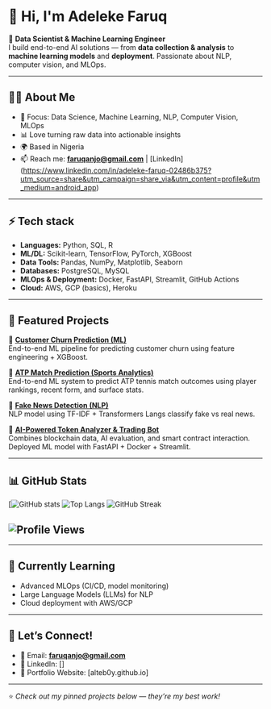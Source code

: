 # 👋 Hi, I'm Adeleke Faruq  

🚀 **Data Scientist & Machine Learning Engineer**  
I build end-to-end AI solutions — from **data collection & analysis** to **machine learning models** and **deployment**. Passionate about NLP, computer vision, and MLOps.  

---

## 🧑‍💻 About Me
- 🎯 Focus: Data Science, Machine Learning, NLP, Computer Vision, MLOps  
- 📊 Love turning raw data into actionable insights  
- 🌍 Based in Nigeria  
- 📫 Reach me: **faruqanjo@gmail.com** | [LinkedIn] (https://www.linkedin.com/in/adeleke-faruq-02486b375?utm_source=share&utm_campaign=share_via&utm_content=profile&utm_medium=android_app)
---

## ⚡ Tech stack
- **Languages:** Python, SQL, R  
- **ML/DL:** Scikit-learn, TensorFlow, PyTorch, XGBoost  
- **Data Tools:** Pandas, NumPy, Matplotlib, Seaborn  
- **Databases:** PostgreSQL, MySQL  
- **MLOps & Deployment:** Docker, FastAPI, Streamlit, GitHub Actions  
- **Cloud:** AWS, GCP (basics), Heroku  

---

## 📌 Featured Projects
🔹 [**Customer Churn Prediction (ML)**](https://colab.research.google.com/drive/1IKj8JWnsgIKKAOWYaAhcJPFp1pymet_p)  
End-to-end ML pipeline for predicting customer churn using feature engineering + XGBoost.  

🔹 [**ATP Match Prediction (Sports Analytics)**](https://colab.research.google.com/drive/1-DwjXNaVlOD-57IDLZctsSkeTqF6ZBUv#scrollTo=eOIlSHhvgC-r)  
End-to-end ML system to predict ATP tennis match outcomes using player rankings, recent form, and surface stats.  

🔹 [**Fake News Detection (NLP)**](https://colab.research.google.com/drive/15qvuI4tB4uvdNWLuli6U7BmYoMfOCTgL)  
NLP model using TF-IDF + Transformers Langs classify fake vs real news.  

🔹 [**AI-Powered Token Analyzer & Trading Bot**](https://colab.research.google.com/drive/1akLvBeareiKBFjZmj-HVXNKOhdk6hMUf#scrollTo=5KgED2rejKub)  
Combines blockchain data, AI evaluation, and smart contract interaction.
Deployed ML model with FastAPI + Docker + Streamlit.  

---

## 📊 GitHub Stats
[![GitHub stats](https://github-readme-stats.vercel.app/api?username=alteb0y&show_icons=true&theme=radical)
![Top Langs](https://github-readme-stats.vercel.app/api/top-langs/?username=alteb0y&layout=compact&theme=radical)
![GitHub Streak](https://streak-stats.demolab.com?user=alteb0y&theme=radical&hide_border=true)

![Profile Views](https://komarev.com/ghpvc/?username=alteb0y&label=Profile%20views&color=ff69b4&style=for-the-badge)
---

---

## 🌱 Currently Learning
- Advanced MLOps (CI/CD, model monitoring)  
- Large Language Models (LLMs) for NLP  
- Cloud deployment with AWS/GCP  

---

## 💬 Let’s Connect!
- 📧 Email: **faruqanjo@gmail.com**  
- 💼 LinkedIn: []  
- 📝 Portfolio Website: [alteb0y.github.io]  

---
⭐️ *Check out my pinned projects below — they’re my best work!*

<!--
**alteb0y/alteb0y** is a ✨ _special_ ✨ repository because its `README.md` (this file) appears on your GitHub profile.

Here are some ideas to get you started:

- 🔭 I’m currently working on ...
- 🌱 I’m currently learning ...
- 👯 I’m looking to collaborate on ...
- 🤔 I’m looking for help with ...
- 💬 Ask me about ...
- 📫 How to reach me: ...
- 😄 Pronouns: ...
- ⚡ Fun fact: ...
-->
